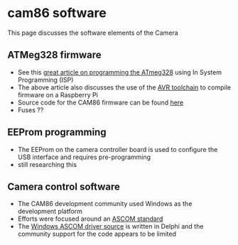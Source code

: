 # cam86 software

This page discusses the software elements of the Camera

## ATMeg328 firmware

* See this [great article on programming the ATmeg328](https://davecturner.github.io/2019/02/23/programming-avr-microcontrollers.html)
using In System Programming (ISP)
* The above article also discusses the use of the [AVR toolchain](https://www.microchip.com/mplab/avr-support/avr-and-arm-toolchains-c-compilers) 
to compile firmware on a Raspberry Pi
* Source code for the CAM86 firmware can be found [here](https://github.com/axsdenied/cam86_fw)
* Fuses ??

## EEProm programming

* The EEProm on the camera controller board is used to configure the USB interface and requires pre-programming
* still researching this

## Camera control software

* The CAM86 development community used Windows as the development platform
* Efforts were focused around an [ASCOM standard](https://ascom-standards.org/)
* The [Windows ASCOM driver source](https://github.com/axsdenied/cam86_dll) is written in Delphi and the community support for the code appears to be limited

